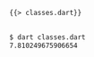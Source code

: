 <!--
title: Classes
-->

<pre>
<code class="hljs dart">{{> classes.dart}}
</code>
</pre>

```bash
$ dart classes.dart
7.810249675906654
```
